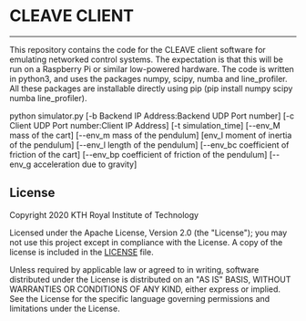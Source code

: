 # CLEAVE CLIENT
---

This repository contains the code for the CLEAVE client software for emulating networked control systems. The expectation is that this will be run on a Raspberry Pi or similar low-powered hardware. The code is written in python3, and uses the packages numpy, scipy, numba and line_profiler. All these packages are installable directly using pip (pip install numpy scipy numba line_profiler).

python simulator.py [-b Backend IP Address:Backend UDP Port number] [-c Client UDP Port number:Client IP Address] [-t simulation_time] [--env_M mass of the cart] [--env_m mass of the pendulum] [env_I moment of inertia of the pendulum] [--env_l length of the pendulum] [--env_bc coefficient of friction of the cart] [--env_bp coefficient of friction of the pendulum] [--env_g acceleration due to gravity]

## License

Copyright 2020 KTH Royal Institute of Technology

Licensed under the Apache License, Version 2.0 (the "License"); you may not use this project except in compliance with the License. A copy of the license is included in the [LICENSE](LICENSE) file.

Unless required by applicable law or agreed to in writing, software distributed under the License is distributed on an "AS IS" BASIS, WITHOUT WARRANTIES OR CONDITIONS OF ANY KIND, either express or implied. See the License for the specific language governing permissions and limitations under the License.
